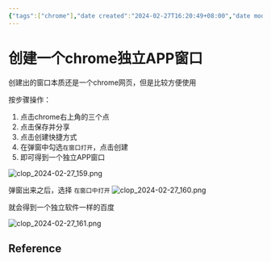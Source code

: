```yaml
---
{"tags":["chrome"],"date created":"2024-02-27T16:20:49+08:00","date modified":"2024-03-19T11:19:46+08:00","dg-publish":true,"view-date":"2024-03-19","view-count":2,"permalink":"/card/101 Tools/创建一个chrome独立APP窗口/","dgPassFrontmatter":true,"noteIcon":"2","created":"2024-02-27T16:20:49+08:00","updated":"2024-03-19T11:19:46+08:00"}
---
```



# 创建一个chrome独立APP窗口

创建出的窗口本质还是一个chrome网页，但是比较方便使用

按步骤操作：
1. 点击chrome右上角的三个点
2. 点击保存并分享
3. 点击创建快捷方式
4. 在弹窗中勾选`在窗口打开`，点击创建
5. 即可得到一个独立APP窗口

![clop_2024-02-27_159.png](/img/user/attachs/clop_2024-02-27_159.png)

弹窗出来之后，选择 `在窗口中打开`
![clop_2024-02-27_160.png](/img/user/attachs/clop_2024-02-27_160.png)


就会得到一个独立软件一样的百度

![clop_2024-02-27_161.png](/img/user/attachs/clop_2024-02-27_161.png)

## Reference
